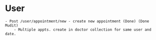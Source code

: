 # User

    - Post /user/appointment/new - create new appointment (Done) (Done Mudit)
        - Multiple appts. create in doctor collection for same user and date.
